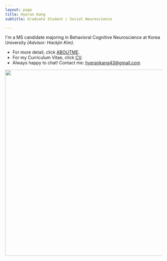 ```yaml
---
layout: page
title: Hyeran Kang
subtitle: Graduate Student / Social Neuroscience

---
```


I'm a MS candidate majoring in Behavioral Cognitive Neuroscience at Korea University <i>(Advisor: Hackjin Kim)</i>. 
- For more detail, click <a href="/aboutme">ABOUTME</a>.
- For my Curriculum Vitae, click <a href="/cv">CV</a>.
- Always happy to chat! Contact me: hyerankang43@gmail.com
  
<center><img src="/photo/mountain_Hadong.jpg" width="600" align="center"/></center>
